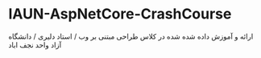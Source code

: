 # IAUN-AspNetCore-CrashCourse
ارائه و آموزش داده شده شده در کلاس طراحی مبتنی بر وب / استاد دلیری / دانشگاه آزاد واحد نجف اباد
